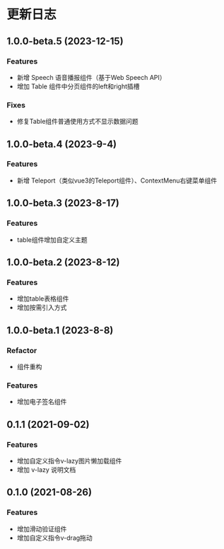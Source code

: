 # 更新日志

## 1.0.0-beta.5 (2023-12-15)

### Features

* 新增 Speech 语音播报组件（基于Web Speech API）
* 增加 Table 组件中分页组件的left和right插槽

### Fixes

* 修复Table组件普通使用方式不显示数据问题

## 1.0.0-beta.4 (2023-9-4)

### Features

* 新增 Teleport（类似vue3的Teleport组件）、ContextMenu右键菜单组件

## 1.0.0-beta.3 (2023-8-17)

### Features

* table组件增加自定义主题

## 1.0.0-beta.2 (2023-8-12)

### Features

* 增加table表格组件
* 增加按需引入方式

## 1.0.0-beta.1 (2023-8-8)

### Refactor

* 组件重构

### Features

* 增加电子签名组件

## 0.1.1 (2021-09-02)

### Features

* 增加自定义指令v-lazy图片懒加载组件
* 增加 v-lazy 说明文档

## 0.1.0 (2021-08-26)

### Features

* 增加滑动验证组件
* 增加自定义指令v-drag拖动
